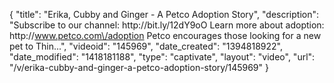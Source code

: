 {
    "title": "Erika, Cubby and Ginger - A Petco Adoption Story",
    "description": "Subscribe to our channel: http:\/\/bit.ly\/12dY9oO Learn more about adoption: http:\/\/www.petco.com\/adoption Petco encourages those looking for a new pet to Thin...",
    "videoid": "145969",
    "date_created": "1394818922",
    "date_modified": "1418181188",
    "type": "captivate",
    "layout": "video",
    "url": "\/v\/erika-cubby-and-ginger-a-petco-adoption-story\/145969"
}
